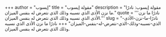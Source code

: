 +++
author = "إيسوب"
title = "مقولة إيسوب"
description = "مقولة إيسوب: نادرًا ما نزن الأذى الذي نسببه وذلك الذي نتعرض له بنفس الميزان."
quote = '''نادرًا ما نزن الأذى الذي نسببه وذلك الذي نتعرض له بنفس الميزان.'''
slug = "نادرًا-ما-نزن-الأذى-الذي-نسببه-وذلك-الذي-نتعرض-له-بنفس-الميزان"
+++
نادرًا ما نزن الأذى الذي نسببه وذلك الذي نتعرض له بنفس الميزان.
